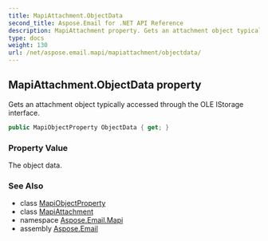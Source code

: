 ```yaml
---
title: MapiAttachment.ObjectData
second_title: Aspose.Email for .NET API Reference
description: MapiAttachment property. Gets an attachment object typically accessed through the OLE IStorage interface
type: docs
weight: 130
url: /net/aspose.email.mapi/mapiattachment/objectdata/
---
```

## MapiAttachment.ObjectData property

Gets an attachment object typically accessed through the OLE IStorage interface.

```csharp
public MapiObjectProperty ObjectData { get; }
```

### Property Value

The object data.

### See Also

* class [MapiObjectProperty](../../mapiobjectproperty/)
* class [MapiAttachment](../)
* namespace [Aspose.Email.Mapi](../../mapiattachment/)
* assembly [Aspose.Email](../../../)


